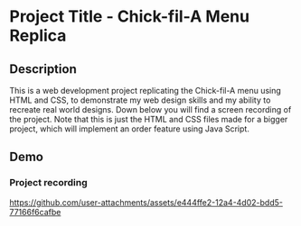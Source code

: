 # Project Title - Chick-fil-A Menu Replica
## Description
This is a web development project replicating the Chick-fil-A menu using HTML and CSS, to demonstrate my web design skills and my ability to recreate real world designs. Down below you will find a screen recording of the project. Note that this is just the HTML and CSS files made for a bigger project, which will implement an order feature using Java Script.

## Demo
### Project recording 

https://github.com/user-attachments/assets/e444ffe2-12a4-4d02-bdd5-77166f6cafbe





 
